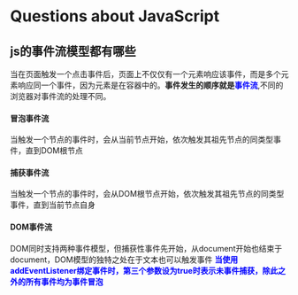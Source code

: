 # Questions about JavaScript
## js的事件流模型都有哪些
当在页面触发一个点击事件后，页面上不仅仅有一个元素响应该事件，而是多个元素响应同一个事件，因为元素是在容器中的。**事件发生的顺序就是<label style="color:blue">事件流</label>**,不同的浏览器对事件流的处理不同。
#### 冒泡事件流
当触发一个节点的事件时，会从当前节点开始，依次触发其祖先节点的同类型事件，直到DOM根节点
#### 捕获事件流
当触发一个节点的事件时，会从DOM根节点开始，依次触发其祖先节点的同类型事件，直到当前节点自身
#### DOM事件流
DOM同时支持两种事件模型，但捕获性事件先开始，从document开始也结束于document，DOM模型的独特之处在于文本也可以触发事件
**<font color=blue>当使用addEventListener绑定事件时，第三个参数设为true时表示未事件捕获，除此之外的所有事件均为事件冒泡</font>**